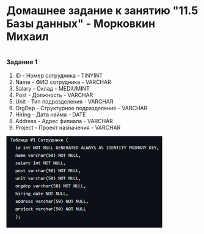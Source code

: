 # Домашнее задание к занятию "11.5 Базы данных" - Морковкин Михаил
#
### Задание 1
1. ID - Номер сотрудника - TINYINT
2. Name - ФИО сотрудника - VARCHAR
3. Salary - Оклад - MEDIUMINT
4. Post - Должность - VARCHAR
5. Unit - Тип подразделения - VARCHAR
6. OrgDep - Структурное подразделение - VARCHAR
7. Hiring - Дата найма - DATE
8. Address - Адрес филиала - VARCHAR
9. Project - Проект назначения - VARCHAR


![alt text](https://github.com/pseudowind/gitlab-hw/blob/main/img/изображение_2023-09-24_195557177.png)
